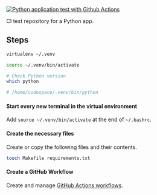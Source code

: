 [![Python application test with Github Actions](https://github.com/basbiezemans/integration-test-repo/actions/workflows/pythonapp.yml/badge.svg)](https://github.com/basbiezemans/integration-test-repo/actions/workflows/pythonapp.yml)

CI test repository for a Python app.

## Steps

```bash
virtualenv ~/.venv

source ~/.venv/bin/activate

# Check Python version
which python

# /home/codespace/.venv/bin/python
```

#### Start every new terminal in the virtual environment
Add `source ~/.venv/bin/activate` at the end of `~/.bashrc`.

#### Create the necessary files
Create or copy the following files and their contents.

```bash
touch Makefile requirements.txt
```

#### Create a GitHub Workflow
Create and manage [GitHub Actions workflows](https://docs.github.com/en/actions/using-workflows).
